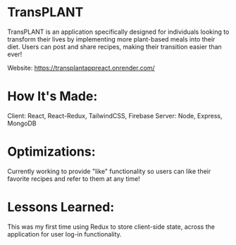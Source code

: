 
# TransPLANT

TransPLANT is an application specifically designed for individuals looking to transform their lives by implementing more plant-based meals into their diet. Users can post and share recipes, making their transition easier than ever!

Website: https://transplantappreact.onrender.com/


# How It's Made:

 Client: React, React-Redux, TailwindCSS, Firebase
 Server: Node, Express, MongoDB



# Optimizations:

Currently working to provide "like" functionality so users can like their favorite recipes and refer to them at any time!



# Lessons Learned:
This was my first time using Redux to store client-side state, across the application for user log-in functionality.

